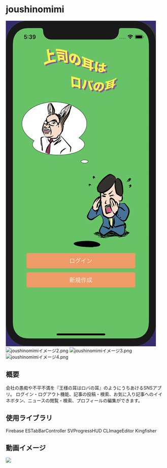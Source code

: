 # joushinomimi
![joushinomimiイメージ1.png](6.5インチ.png)
![joushinomimiイメージ2.png](6.5インチ2.png)
![joushinomimiイメージ3.png](6.5インチ3.png)
![joushinomimiイメージ4.png](6.5インチ4.png)
## 概要
会社の愚痴や不平不満を『王様の耳はロバの耳』のようにうちあけるSNSアプリ。
ログイン・ログアウト機能、記事の投稿・検索、お気に入り記事へのイイネボタン、ニュースの閲覧・検索、プロフィールの編集ができます。

## 使用ライブラリ
Firebase
ESTabBarController
SVProgressHUD
CLImageEditor
Kingfisher

## 動画イメージ
![](CrnJrDjPpcWVDjQOMhPy1589796951-1589796972.gif)
